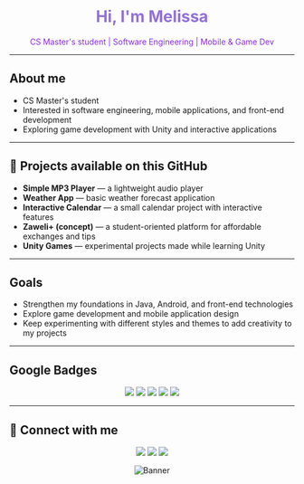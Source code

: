 <!-- Profile Header -->
<h1 align="center" style="color:#9370DB;">Hi, I'm Melissa </h1>
<p align="center" style="color:#8A2BE2;">CS Master's student | Software Engineering | Mobile & Game Dev</p>

---

##  About me
- CS Master's student  
- Interested in software engineering, mobile applications, and front-end development  
- Exploring game development with Unity and interactive applications  

---

## 💜 Projects available on this GitHub
- **Simple MP3 Player** — a lightweight audio player  
- **Weather App** — basic weather forecast application  
- **Interactive Calendar** — a small calendar project with interactive features  
- **Zaweli+ (concept)** — a student-oriented platform for affordable exchanges and tips  
- **Unity Games** — experimental projects made while learning Unity  

---

##  Goals
- Strengthen my foundations in Java, Android, and front-end technologies  
- Explore game development and mobile application design  
- Keep experimenting with different styles and themes to add creativity to my projects  

---

## Google Badges
<p align="center">
  <img src="https://img.shields.io/badge/Women%20Techmakers-9B59B6?style=for-the-badge&logo=google&logoColor=white" />
  <img src="https://img.shields.io/badge/Build%20Apps%20with%20Flutter-8E44AD?style=for-the-badge&logo=flutter&logoColor=white" />
  <img src="https://img.shields.io/badge/Introduction%20to%20SQL-6C3483?style=for-the-badge&logo=postgresql&logoColor=white" />
  <img src="https://img.shields.io/badge/Web%20Apps%20with%20Firebase-7D3C98?style=for-the-badge&logo=firebase&logoColor=white" />
  <img src="https://img.shields.io/badge/Get%20data%20from%20the%20internet-5B2C6F?style=for-the-badge&logo=googlechrome&logoColor=white" />
</p>

---

## 🔗 Connect with me
<p align="center">
  <a href="https://github.com/melbouls"><img src="https://img.shields.io/badge/GitHub-181717?style=for-the-badge&logo=github&logoColor=white" /></a>
  <a href="https://linkedin.com/in/tonprofil"><img src="https://img.shields.io/badge/LinkedIn-0077B5?style=for-the-badge&logo=linkedin&logoColor=white" /></a>
  <a href="mailto:tonmail@gmail.com"><img src="https://img.shields.io/badge/Email-D14836?style=for-the-badge&logo=gmail&logoColor=white" /></a>
</p>
<p align="center">
  <img src="https://drive.google.com/uc?export=view&id=18vZrcjQleX9pPixcTQs_tB2VcG19A0mO" alt="Banner" />
</p>
